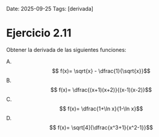 Date: 2025-09-25
Tags: [derivada]

# Ejercicio 2.11

 
Obtener la derivada de las siguientes funciones:

A.   $$ f(x)= \sqrt{x} - \dfrac{1}{\sqrt{x}}$$ 
B.   $$ f(x)=  \dfrac{(x+1)(x+2)}{(x-1)(x-2)}$$ 
C.   $$ f(x)=  \dfrac{1+\ln x}{1-\ln x}$$ 
D.   $$ f(x)=  \sqrt[4]{\dfrac{x^3+1}{x^2-1}}$$ 
